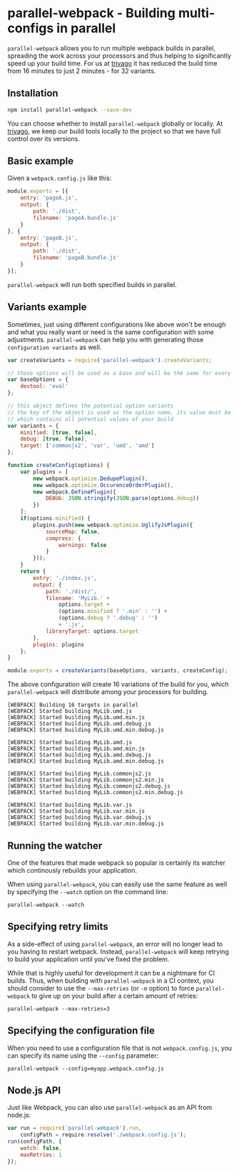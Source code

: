 # parallel-webpack - Building multi-configs in parallel

`parallel-webpack` allows you to run multiple webpack builds in parallel,
spreading the work across your processors and thus helping to significantly speed
up your build time. For us at [trivago](http://www.trivago.com) it has reduced
the build time from 16 minutes to just 2 minutes - for 32 variants.

## Installation

```sh
npm install parallel-webpack --save-dev
```

You can choose whether to install `parallel-webpack` globally or locally.
At [trivago](http://www.trivago.com), we keep our build tools locally to the project
so that we have full control over its versions.

## Basic example

Given a `webpack.config.js` like this:

```javascript
module.exports = [{
    entry: 'pageA.js',
    output: {
        path: './dist',
        filename: 'pageA.bundle.js'
    }
}, {
    entry: 'pageB.js',
    output: {
        path: './dist',
        filename: 'pageB.bundle.js'
    }
}];
```

`parallel-webpack` will run both specified builds in parallel.

## Variants example

Sometimes, just using different configurations like above won't be enough and what
you really want or need is the same configuration with some adjustments.
`parallel-webpack` can help you with generating those `configuration variants` as
well.

```javascript
var createVariants = require('parallel-webpack').createVariants;

// those options will be used as a base and will be the same for every variant
var baseOptions = {
    devtool: 'eval'
};

// this object defines the potential option variants
// the key of the object is used as the option name, its value must be an array
// which contains all potential values of your build
var variants = {
    minified: [true, false],
    debug: [true, false],
    target: ['commonjs2', 'var', 'umd', 'amd']
};

function createConfig(options) {
    var plugins = [
        new webpack.optimize.DedupePlugin(),
        new webpack.optimize.OccurenceOrderPlugin(),
        new webpack.DefinePlugin({
            DEBUG: JSON.stringify(JSON.parse(options.debug))
        })
    ];
    if(options.minified) {
        plugins.push(new webpack.optimize.UglifyJsPlugin({
            sourceMap: false,
            compress: {
                warnings: false
            }
        }));
    }
    return {
        entry: './index.js',
        output: {
            path: './dist/',
            filename: 'MyLib.' +
                options.target +
                (options.minified ? '.min' : '') +
                (options.debug ? '.debug' : '')
                + '.js',
            libraryTarget: options.target
        },
        plugins: plugins
    };
}

module.exports = createVariants(baseOptions, variants, createConfig);
```

The above configuration will create 16 variations of the build for you, which
`parallel-webpack` will distribute among your processors for building.

```
[WEBPACK] Building 16 targets in parallel
[WEBPACK] Started building MyLib.umd.js
[WEBPACK] Started building MyLib.umd.min.js
[WEBPACK] Started building MyLib.umd.debug.js
[WEBPACK] Started building MyLib.umd.min.debug.js

[WEBPACK] Started building MyLib.amd.js
[WEBPACK] Started building MyLib.amd.min.js
[WEBPACK] Started building MyLib.amd.debug.js
[WEBPACK] Started building MyLib.amd.min.debug.js

[WEBPACK] Started building MyLib.commonjs2.js
[WEBPACK] Started building MyLib.commonjs2.min.js
[WEBPACK] Started building MyLib.commonjs2.debug.js
[WEBPACK] Started building MyLib.commonjs2.min.debug.js

[WEBPACK] Started building MyLib.var.js
[WEBPACK] Started building MyLib.var.min.js
[WEBPACK] Started building MyLib.var.debug.js
[WEBPACK] Started building MyLib.var.min.debug.js
```

## Running the watcher

One of the features that made webpack so popular is certainly its watcher which
continously rebuilds your application.

When using `parallel-webpack`, you can easily use the same feature as well by
specifying the `--watch` option on the command line:

```
parallel-webpack --watch
```

## Specifying retry limits

As a side-effect of using `parallel-webpack`, an error will no longer lead to
you having to restart webpack. Instead, `parallel-webpack` will keep retrying to
build your application until you've fixed the problem.

While that is highly useful for development it can be a nightmare for
CI builds. Thus, when building with `parallel-webpack` in a CI context, you should
consider to use the `--max-retries` (or `-m` option) to force `parallel-webpack` to give
up on your build after a certain amount of retries:

```
parallel-webpack --max-retries=3
```

## Specifying the configuration file

When you need to use a configuration file that is not `webpack.config.js`, you can
specify its name using the `--config` parameter:

```
parallel-webpack --config=myapp.webpack.config.js
```

## Node.js API

Just like Webpack, you can also use `parallel-webpack` as an API from node.js:

```javascript
var run = require('parallel-webpack').run,
    configPath = require.resolve('./webpack.config.js');
run(configPath, {
    watch: false,
    maxRetries: 1
});
```
